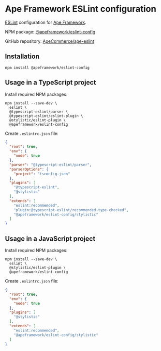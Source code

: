 # Ape Framework ESLint configuration

[ESLint](https://eslint.org) configuration for [Ape Framework](https://github.com/ApeCommerce/ape-framework).

NPM package: [@apeframework/eslint-config](https://www.npmjs.com/package/@apeframework/eslint-config)

GitHub repository: [ApeCommerce/ape-eslint](https://github.com/ApeCommerce/ape-eslint)

## Installation

```
npm install @apeframework/eslint-config
```

## Usage in a TypeScript project

Install required NPM packages:

```
npm install --save-dev \
  eslint \
  @typescript-eslint/parser \
  @typescript-eslint/eslint-plugin \
  @stylistic/eslint-plugin \
  @apeframework/eslint-config
```

Create `.eslintrc.json` file:

```json
{
  "root": true,
  "env": {
    "node": true
  },
  "parser": "@typescript-eslint/parser",
  "parserOptions": {
    "project": "tsconfig.json"
  },
  "plugins": [
    "@typescript-eslint",
    "@stylistic"
  ],
  "extends": [
    "eslint:recommended",
    "plugin:@typescript-eslint/recommended-type-checked",
    "@apeframework/eslint-config/stylistic"
  ]
}
```

## Usage in a JavaScript project

Install required NPM packages:

```
npm install --save-dev \
  eslint \
  @stylistic/eslint-plugin \
  @apeframework/eslint-config
```

Create `.eslintrc.json` file:

```json
{
  "root": true,
  "env": {
    "node": true
  },
  "plugins": [
    "@stylistic"
  ],
  "extends": [
    "eslint:recommended",
    "@apeframework/eslint-config/stylistic"
  ]
}
```
